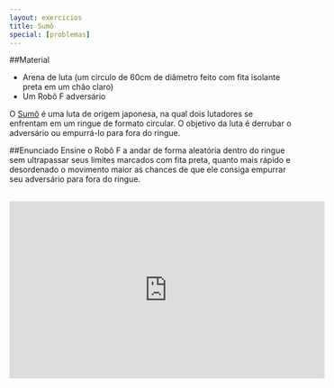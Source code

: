 ```yaml
---
layout: exercicios
title: Sumô
special: [problemas]
---
```


##Material
- Arena de luta (um circulo de 60cm de diâmetro feito com fita isolante preta em um chão claro)
- Um Robô F adversário

O [Sumô](http://www.culturajaponesa.com.br/?page_id=172) é uma luta de origem japonesa, na qual dois lutadores se enfrentam em um ringue de formato circular. O objetivo da luta é derrubar o adversário ou empurrá-lo para fora do ringue. 

##Enunciado
Ensine o Robô F a andar de forma aleatória dentro do ringue sem ultrapassar seus limites marcados com fita preta, quanto mais rápido e desordenado o movimento maior as chances de que ele consiga empurrar seu adversário para fora do ringue.

<br>
<center><iframe width="560" height="315" src="https://www.youtube.com/embed/iL8IRF4wQmU" frameborder="0" allowfullscreen></iframe></center>
